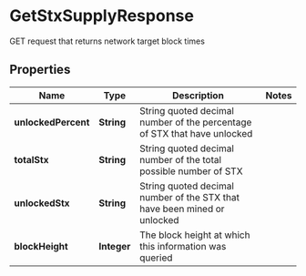 

# GetStxSupplyResponse

GET request that returns network target block times

## Properties

Name | Type | Description | Notes
------------ | ------------- | ------------- | -------------
**unlockedPercent** | **String** | String quoted decimal number of the percentage of STX that have unlocked | 
**totalStx** | **String** | String quoted decimal number of the total possible number of STX | 
**unlockedStx** | **String** | String quoted decimal number of the STX that have been mined or unlocked | 
**blockHeight** | **Integer** | The block height at which this information was queried | 



